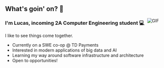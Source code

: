 ## What's goin' on? :wave:

<img align="right" alt="GIF" src="https://raw.githubusercontent.com/LYcheck/LYcheck/master/monkeyLaptop.gif" />

### I'm Lucas, incoming 2A Computer Engineering student :computer:

I like to see things come together.

- Currently on a SWE co-op @ TD Payments
- Interested in modern applications of big data and AI
- Learning my way around software infrastructure and architecture
- Open to opportunities!
